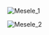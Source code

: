 ![Mesele_1](https://github.com/ZekaSuleymanov/Test/assets/135030321/b7053282-3e3d-4df7-87da-c791d24a2d36)

![Mesele_2](https://github.com/ZekaSuleymanov/Test/assets/135030321/666fef02-7675-4db7-8139-4efe5f71c877)
